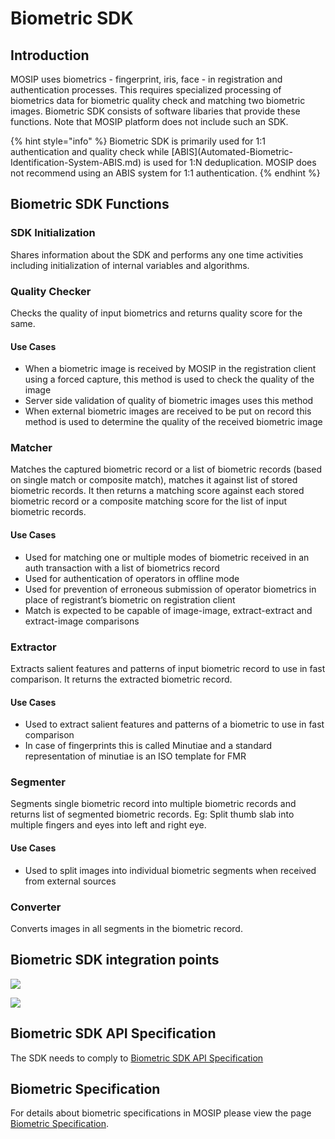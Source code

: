 # Biometric SDK

## Introduction

MOSIP uses biometrics - fingerprint, iris, face - in registration and authentication processes. This requires specialized processing of biometrics data for biometric quality check and matching two biometric images. Biometric SDK consists of software libaries that provide these functions. Note that MOSIP platform does not include such an SDK.

{% hint style="info" %}
Biometric SDK is primarily used for 1:1 authentication and quality check while \[ABIS]\(Automated-Biometric-Identification-System-ABIS.md) is used for 1:N deduplication. MOSIP does not recommend using an ABIS system for 1:1 authentication.
{% endhint %}

## Biometric SDK Functions

### SDK Initialization

Shares information about the SDK and performs any one time activities including initialization of internal variables and algorithms.

### Quality Checker

Checks the quality of input biometrics and returns quality score for the same.

#### Use Cases

* When a biometric image is received by MOSIP in the registration client using a forced capture, this method is used to check the quality of the image
* Server side validation of quality of biometric images uses this method
* When external biometric images are received to be put on record this method is used to determine the quality of the received biometric image

### Matcher

Matches the captured biometric record or a list of biometric records (based on single match or composite match), matches it against list of stored biometric records. It then returns a matching score against each stored biometric record or a composite matching score for the list of input biometric records.

#### Use Cases

* Used for matching one or multiple modes of biometric received in an auth transaction with a list of biometrics record
* Used for authentication of operators in offline mode
* Used for prevention of erroneous submission of operator biometrics in place of registrant’s biometric on registration client
* Match is expected to be capable of image-image, extract-extract and extract-image comparisons

### Extractor

Extracts salient features and patterns of input biometric record to use in fast comparison. It returns the extracted biometric record.

#### Use Cases

* Used to extract salient features and patterns of a biometric to use in fast comparison
* In case of fingerprints this is called Minutiae and a standard representation of minutiae is an ISO template for FMR

### Segmenter

Segments single biometric record into multiple biometric records and returns list of segmented biometric records. Eg: Split thumb slab into multiple fingers and eyes into left and right eye.

#### Use Cases

* Used to split images into individual biometric segments when received from external sources

### Converter

Converts images in all segments in the biometric record.

## Biometric SDK integration points

![](\_images/biometrics/biometric\_sdk\_integration\_points.png)

&#x20; &#x20;

![](\_images/biometrics/biometric\_sdk\_integration\_points\_table.png)

## Biometric SDK API Specification

The SDK needs to comply to [Biometric SDK API Specification](Biometric-SDK-API-Specification.md)

## Biometric Specification

For details about biometric specifications in MOSIP please view the page [Biometric Specification](Biometric-Specification.md).